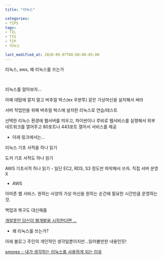 ```yaml
---
title: "리눅스"

categories:
- TIPS
tags:
- TIL
- TIS
- TIP
- 리눅스

last_modified_at: 2020-09-07T08:08:00-05:00
---
```


리눅스, aws, 왜 리눅스를 쓰는가

<br/>

리눅스를 알아보자...

아예 데탑에 깔지 말고 버추얼 박스(ex 우분투) 같은 가상머신을 설치해서 써라

서버 작업만을 위해 버추얼 박스에 설치한 리눅스로 연습/테스트

선택한 리눅스 환경에 웹서버를 띄우고, 파이썬이나 루비로 웹서비스를 실행해서 외부 네트워크를 열어주고 80포트나 443포트 열어서 서비스를 제공

* 아래 링크에서는...

리눅스 기초 서적을 하나 읽기

도커 기초 서적도 하나 읽기

AWS 기초서적 하나 읽기 - 일단 EC2, RDS, S3 정도만 파악해서 쓰자. 직접 서버 운영 X

* AWS

아마존 웹 서비스. 원하는 사양의 가상 머신을 원하는 순간에 필요한 시간만큼 운영하는 것.

백업과 복구도 대신해줌

[개알못인 당신이 웹개발을 시작한다면 …](https://medium.com/happyprogrammer-in-jeju/%EA%B0%9C%EC%95%8C%EB%AA%BB%EC%9D%B8-%EB%8B%B9%EC%8B%A0%EC%9D%B4-%EC%9B%B9%EA%B0%9C%EB%B0%9C%EC%9D%84-%EC%8B%9C%EC%9E%91%ED%95%9C%EB%8B%A4%EB%A9%B4-5-12b7d3e78264)

* 왜 리눅스를 쓰는가?

아래 블로그 주인의 개인적인 생각일뿐이지만...읽어볼만한 내용인듯!

[smores :: 내가 생각하는 리눅스를 사용하게 되는 이유](https://smores.tistory.com/1058)
